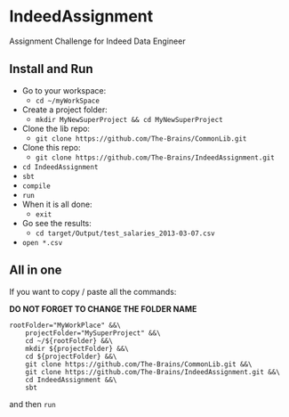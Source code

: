 # IndeedAssignment
Assignment Challenge for Indeed Data Engineer

## Install and Run

* Go to your workspace: 
  * `cd ~/myWorkSpace`
* Create a project folder: 
  * `mkdir MyNewSuperProject && cd MyNewSuperProject`
* Clone the lib repo: 
  * `git clone https://github.com/The-Brains/CommonLib.git`
* Clone this repo: 
  * `git clone https://github.com/The-Brains/IndeedAssignment.git`
* `cd IndeedAssignment`
* `sbt`
* `compile`
* `run`
* When it is all done: 
  * `exit`
* Go see the results: 
  * `cd target/Output/test_salaries_2013-03-07.csv`
* `open *.csv`

## All in one

If you want to copy / paste all the commands: 

**DO NOT FORGET TO CHANGE THE FOLDER NAME**
```
rootFolder="MyWorkPlace" &&\
    projectFolder="MySuperProject" &&\
    cd ~/${rootFolder} &&\
    mkdir ${projectFolder} &&\
    cd ${projectFolder} &&\
    git clone https://github.com/The-Brains/CommonLib.git &&\
    git clone https://github.com/The-Brains/IndeedAssignment.git &&\
    cd IndeedAssignment &&\
    sbt
```

and then `run`